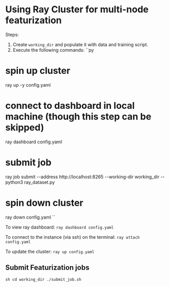 # Using Ray Cluster for multi-node featurization

Steps:
1. Create `working_dir` and populate it with data and training script.
2. Execute the following commands:
``py
# spin up cluster
ray up -y config.yaml
# connect to dashboard in local machine (though this step can be skipped)
ray dashboard config.yaml
# submit job
ray job submit --address http://localhost:8265 --working-dir working_dir -- python3 ray_dataset.py
# spin down cluster
ray down config.yaml
``

To view ray dashboard: `ray dashboard config.yaml`

To connect to the instance (via ssh) on the terminal: `ray attach config.yaml`

To update the cluster: `ray up config.yaml`

## Submit Featurization jobs
``sh
cd working_dir
./submit_job.sh
``
